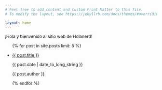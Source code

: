 ```yaml
---
# Feel free to add content and custom Front Matter to this file.
# To modify the layout, see https://jekyllrb.com/docs/themes/#overriding-theme-defaults

layout: home
---
```

¡Hola y bienvenido al sitio web de Holanerd!
<div id="like_button_container"></div>
<ul>
    {% for post in site.posts limit: 5 %}
    <li>
        <p><a href="{{ post.url }}">{{ post.title }}</a></p>
        <div class="grid2">
            <p><time datetime="{{ post.date | date: "%Y-%m-%d" }}">{{ post.date | date_to_long_string }}</time></p>
            <p>{{ post.author }}</p>
        </div>
        <!--{{ post.content }}-->
    </li>
    {% endfor %}
</ul>